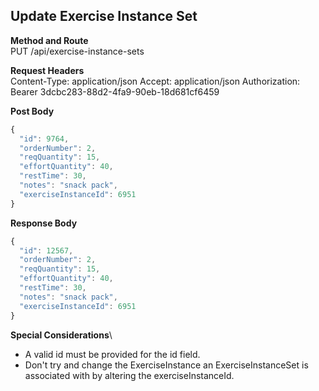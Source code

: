 Update Exercise Instance Set
---

**Method and Route**\
PUT /api/exercise-instance-sets

**Request Headers**\
Content-Type: application/json
Accept: application/json
Authorization: Bearer 3dcbc283-88d2-4fa9-90eb-18d681cf6459

**Post Body**
```javascript
{
  "id": 9764,
  "orderNumber": 2,
  "reqQuantity": 15,
  "effortQuantity": 40,
  "restTime": 30,
  "notes": "snack pack",
  "exerciseInstanceId": 6951
}
```

**Response Body**
```javascript
{
  "id": 12567,
  "orderNumber": 2,
  "reqQuantity": 15,
  "effortQuantity": 40,
  "restTime": 30,
  "notes": "snack pack",
  "exerciseInstanceId": 6951
}
```

**Special Considerations**\
* A valid id must be provided for the id field.
* Don't try and change the ExerciseInstance an ExerciseInstanceSet is associated with by altering the exerciseInstanceId.